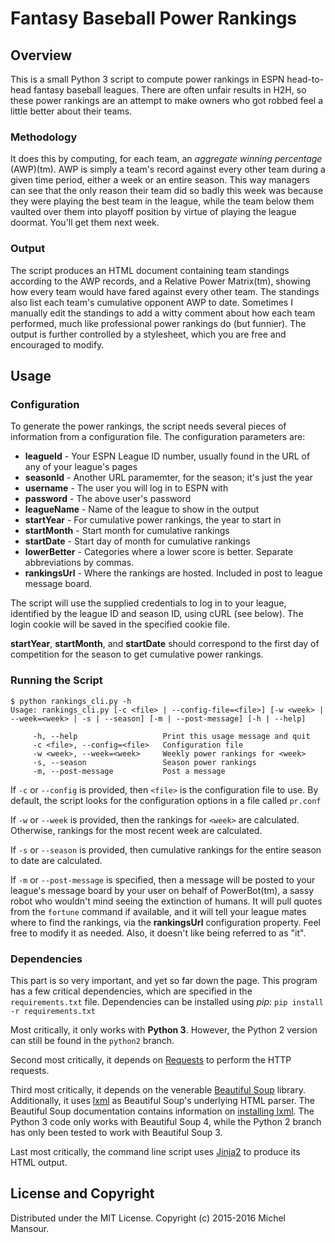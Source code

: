 # Fantasy Baseball Power Rankings

## Overview
This is a small Python 3 script to compute power rankings in ESPN head-to-head
fantasy baseball leagues. There are often unfair results in H2H, so these power
rankings are an attempt to make owners who got robbed feel a little better about
their teams.

### Methodology
It does this by computing, for each team, an _aggregate winning percentage_ (AWP)(tm).
AWP is simply a team's record against every other team during a given time period,
either a week or an entire season. This way managers can see that the only reason
their team did so badly this week was because they were playing the best team
in the league, while the team below them vaulted over them into playoff position
by virtue of playing the league doormat. You'll get them next week.

### Output
The script produces an HTML document containing team standings according to the AWP
records, and a Relative Power Matrix(tm), showing how every team would have fared against
every other team. The standings also list each team's cumulative opponent AWP to date.
Sometimes I manually edit the standings to add a witty comment
about how each team performed, much like professional power rankings do (but
funnier). The output is further controlled by a stylesheet, which you are free
and encouraged to modify.

## Usage

### Configuration
To generate the power rankings, the script needs several pieces of information
from a configuration file. The configuration parameters are:
* __leagueId__ - Your ESPN League ID number, usually found in the URL of any of your league's pages
* __seasonId__ - Another URL paramemter, for the season; it's just the year
* __username__ - The user you will log in to ESPN with
* __password__ - The above user's password
* __leagueName__ - Name of the league to show in the output
* __startYear__ - For cumulative power rankings, the year to start in
* __startMonth__ - Start month for cumulative rankings
* __startDate__ - Start day of month for cumulative rankings
* __lowerBetter__ - Categories where a lower score is better. Separate abbreviations by commas.
* __rankingsUrl__ - Where the rankings are hosted. Included in post to league message board.

The script will use the supplied credentials to log in to your league,
identified by the league ID and season ID, using cURL (see below). The login
cookie will be saved in the specified cookie file.

__startYear__, __startMonth__, and __startDate__ should correspond to the first
day of competition for the season to get cumulative power rankings.

### Running the Script
    $ python rankings_cli.py -h
    Usage: rankings_cli.py [-c <file> | --config-file=<file>] [-w <week> | --week=<week> | -s | --season] [-m | --post-message] [-h | --help]

         -h, --help                   Print this usage message and quit
         -c <file>, --config=<file>   Configuration file
         -w <week>, --week=<week>     Weekly power rankings for <week>
         -s, --season                 Season power rankings
         -m, --post-message           Post a message

If `-c` or `--config` is provided, then `<file>` is the configuration file to use. By default,
the script looks for the configuration options in a file called `pr.conf`

If `-w` or `--week` is provided, then the rankings for `<week>` are calculated.
Otherwise, rankings for the most recent week are calculated.

If `-s` or `--season` is provided, then cumulative rankings for the entire season
to date are calculated.

If `-m` or `--post-message` is specified, then a message will be posted to your league's message board by
your user on behalf of PowerBot(tm), a sassy robot who wouldn't mind seeing the
extinction of humans. It will pull quotes from the `fortune` command if available, and
it will tell your league mates where to find the rankings, via the __rankingsUrl__
configuration property. Feel free to modify it as needed. Also, it doesn't like being
referred to as "it".

### Dependencies
This part is so very important, and yet so far down the page. This program has a few
critical dependencies, which are specified in the `requirements.txt` file.
Dependencies can be installed using *pip*: `pip install -r requirements.txt`

Most critically, it only works with **Python 3**. However, the Python 2
version can still be found in the `python2` branch.

Second most critically, it depends on [Requests][1] to perform the HTTP requests.

[1]:http://docs.python-requests.org/en/latest/

Third most critically, it depends on the venerable [Beautiful Soup][2] library.
Additionally, it uses [lxml][3] as Beautiful Soup's underlying HTML parser.
The Beautiful Soup documentation contains information on [installing lxml][4].
The Python 3 code only works with Beautiful Soup 4, while the Python 2
branch has only been tested to work with Beautiful Soup 3.

Last most critically, the command line script uses [Jinja2][5] to produce its
HTML output.

[2]: http://www.crummy.com/software/BeautifulSoup/
[3]: http://lxml.de/
[4]: http://www.crummy.com/software/BeautifulSoup/bs4/doc/#installing-a-parser
[5]: http://jinja.pocoo.org/



## License and Copyright
Distributed under the MIT License.
Copyright (c) 2015-2016 Michel Mansour.
